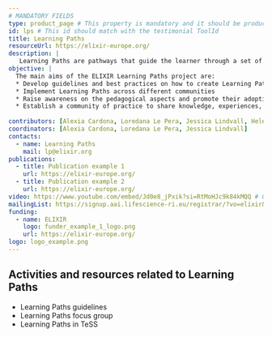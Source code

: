 ```yaml
---
# MANDATORY FIELDS
type: product_page # This property is mandatory and it should be product_page
id: lps # This id should match with the testimonial ToolId
title: Learning Paths
resourceUrl: https://elixir-europe.org/
description: |
   Learning Paths are pathways that guide the learner through a set of learning courses or materials to be undertaken progressively to acquire the desired knowledge and skills on a subject. Establishing and implementing Learning Paths will facilitate the learning process in any professional trajectory and career path.
objective: |
  The main aims of the ELIXIR Learning Paths project are:
  * Develop guidelines and best practices on how to create Learning Paths
  * Implement Learning Paths across different communities
  * Raise awareness on the pedagogical aspects and promote their adoption
  * Establish a community of practice to share knowledge, experiences, and ideas
 
contributors: [Alexia Cardona, Loredana Le Pera, Jessica Lindvall, Helena Schnitzer, Eva Alloza]
coordinators: [Alexia Cardona, Loredana Le Pera, Jessica Lindvall]
contacts:
  - name: Learning Paths 
    mail: lp@elixir.org
publications:
  - title: Publication example 1
    url: https://elixir-europe.org/
  - title: Publication example 2
    url: https://elixir-europe.org/
video: https://www.youtube.com/embed/Jd0e8_jPxik?si=RtMoHJc9k84kMQQ # ONLY YOUTUBE SUPPORTED AT THIS MOMENT
mailingList: https://signup.aai.lifescience-ri.eu/registrar/?vo=elixir&group=Community%3ATraining
funding:
  - name: ELIXIR
    logo: funder_example_1_logo.png
    url: https://elixir-europe.org/ 
logo: logo_example.png
---
```


## Activities and resources related to Learning Paths
* Learning Paths guidelines
* Learning Paths focus group
* Learning Paths in TeSS

